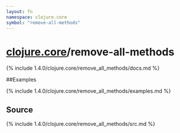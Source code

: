 ```yaml
---
layout: fn
namespace: clojure.core
symbol: "remove-all-methods"
---
```


# [clojure.core](../)/remove-all-methods

{% include 1.4.0/clojure.core/remove_all_methods/docs.md %}

##Examples

{% include 1.4.0/clojure.core/remove_all_methods/examples.md %}
## Source
{% include 1.4.0/clojure.core/remove_all_methods/src.md %}

